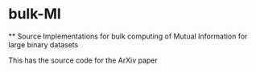 # bulk-MI
** Source Implementations for bulk computing of Mutual Information for large binary datasets

This has the source code for the ArXiv paper

